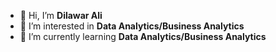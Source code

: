 - 👋 Hi, I’m **Dilawar Ali**
- 👀 I’m interested in **Data Analytics/Business Analytics**
- 🌱 I’m currently learning **Data Analytics/Business Analytics**
